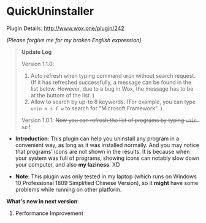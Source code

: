# QuickUninstaller

Plugin Details: http://www.wox.one/plugin/242

*(Please forgive me for my broken English expression)*

> **Update Log**
> 
> Version 1.1.0:
> 
> 1. Auto refresh when typing command `unin` without search request. (If it has refreshed successfully, a message can be found in the list below. However, due to a bug in Wox, the message has to be at the buttom of the list. )
> 2. Allow to search by up-to 8 keywords. (For example, you can type `unin m s f w` to search for "Microsoft Framework". )
> 
> Version 1.0.1: ~~Now you can refresh the list of programs by typing `unin >r` !~~

- **Introduction**: This plugin can help you uninstall any program in a convenient way, as long as it was installed normally. And you may notice that programs' icons are not shown in the results. It is because when your system was full of programs, showing icons can notably slow down your computer, and also **my laziness**. XD 

- **Note**: This plugin was only tested in my laptop (which runs on Windows 10 Professional 1809 Simplified Chinese Version), so it **might** have some problems while running on other platform.

**What's new in next version**: 
1. Performance Improvement
